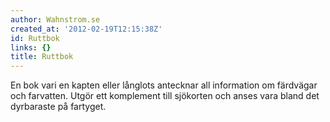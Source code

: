 ```yaml
---
author: Wahnstrom.se
created_at: '2012-02-19T12:15:38Z'
id: Ruttbok
links: {}
title: Ruttbok
---
```


En bok vari en kapten eller långlots antecknar all information om färdvägar och farvatten. Utgör ett
komplement till sjökorten och anses vara bland det dyrbaraste på fartyget.